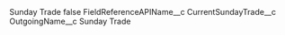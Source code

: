 <?xml version="1.0" encoding="UTF-8"?>
<CustomMetadata xmlns="http://soap.sforce.com/2006/04/metadata" xmlns:xsi="http://www.w3.org/2001/XMLSchema-instance" xmlns:xsd="http://www.w3.org/2001/XMLSchema">
    <label>Sunday Trade</label>
    <protected>false</protected>
    <values>
        <field>FieldReferenceAPIName__c</field>
        <value xsi:type="xsd:string">CurrentSundayTrade__c</value>
    </values>
    <values>
        <field>OutgoingName__c</field>
        <value xsi:type="xsd:string">Sunday Trade</value>
    </values>
</CustomMetadata>
